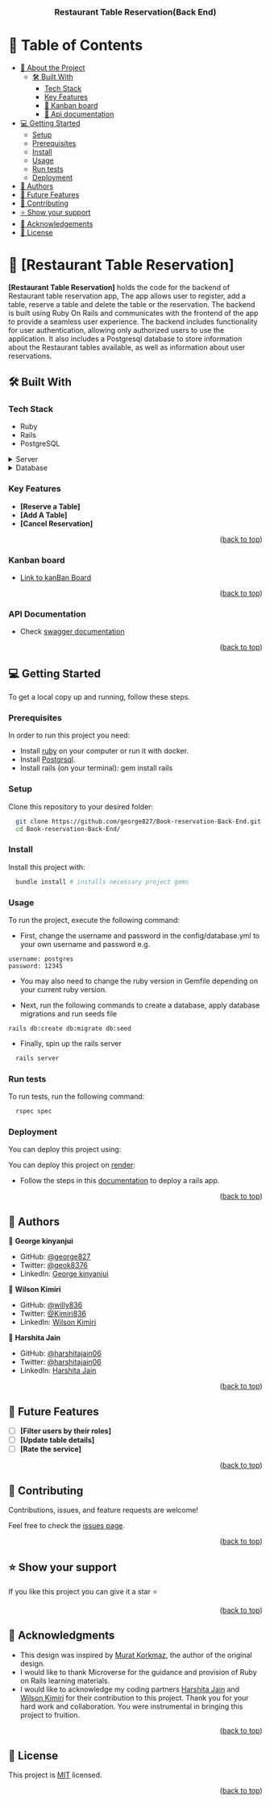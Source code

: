 <a name="readme-top"></a>

<div align="center">

  <h3><b>Restaurant Table Reservation(Back End)</b></h3>

</div>

<!-- TABLE OF CONTENTS -->

# 📗 Table of Contents

- [📖 About the Project](#about-project)
  - [🛠 Built With](#built-with)
    - [Tech Stack](#tech-stack)
    - [Key Features](#key-features)
    - [🚀 Kanban board](#kanban)
    - [🚀 Api documentation](#api-documentation)
- [💻 Getting Started](#getting-started)
  - [Setup](#setup)
  - [Prerequisites](#prerequisites)
  - [Install](#install)
  - [Usage](#usage)
  - [Run tests](#run-tests)
  - [Deployment](#deployment)
- [👥 Authors](#authors)
- [🔭 Future Features](#future-features)
- [🤝 Contributing](#contributing)
- [⭐️ Show your support](#support)
- [🙏 Acknowledgements](#acknowledgements)
- [📝 License](#license)

# 📖 [Restaurant Table Reservation] <a name="about-project"></a>

**[Restaurant Table Reservation]** holds the code for the backend of Restaurant table reservation app, The app allows user to register, add a table, reserve a table and delete the table or the reservation. The backend is built using Ruby On Rails and communicates with the frontend of the app to provide a seamless user experience. The backend includes functionality for user authentication, allowing only authorized users to use the application. It also includes a Postgresql database to store information about the Restaurant tables available, as well as information about user reservations.

## 🛠 Built With <a name="built-with"></a>

### Tech Stack <a name="tech-stack"></a>

- Ruby
- Rails
- PostgreSQL

<details>
  <summary>Server</summary>
  <ul>
    <li><a href="https://rubyonrails.org/">Rails</a></li>
  </ul>
</details>

<details>
<summary>Database</summary>
  <ul>
    <li><a href="https://www.postgresql.org/">PostgreSQL</a></li>
  </ul>
</details>

<!-- Features -->

### Key Features <a name="key-features"></a>

- **[Reserve a Table]**
- **[Add A Table]**
- **[Cancel Reservation]**

<p align="right">(<a href="#readme-top">back to top</a>)</p>

### Kanban board <a name="kanban"></a>

- [Link to kanBan Board](https://github.com/users/george827/projects/8)

<p align="right">(<a href="#readme-top">back to top</a>)</p>

### API Documentation <a name="api-documentation"></a>

- Check [swagger documentation](https://book-a-table.onrender.com/api-docs)

<p align="right">(<a href="#readme-top">back to top</a>)</p>

## 💻 Getting Started <a name="getting-started"></a>

To get a local copy up and running, follow these steps.

### Prerequisites

In order to run this project you need:

- Install [ruby](https://www.ruby-lang.org/en/) on your computer or run it with docker.
- Install [Postgrsql](https://www.postgresql.org/).
- Install rails (on your terminal): gem install rails

### Setup

Clone this repository to your desired folder:

```sh
  git clone https://github.com/george827/Book-reservation-Back-End.git
  cd Book-reservation-Back-End/
```

### Install

Install this project with:

```sh
  bundle install # installs necessary project gems
```

### Usage

To run the project, execute the following command:

- First, change the username and password in the config/database.yml to your own username and password e.g.

```
username: postgres
password: 12345
```

- You may also need to change the ruby version in Gemfile depending on your current ruby version.

- Next, run the following commands to create a database, apply database migrations and run seeds file

```
rails db:create db:migrate db:seed
```

- Finally, spin up the rails server

```sh
  rails server
```

### Run tests

To run tests, run the following command:

```sh
  rspec spec
```

### Deployment

You can deploy this project using:

You can deploy this project on [render](https://render.com/):

- Follow the steps in this [documentation](https://render.com/docs/deploy-rails) to deploy a rails app.

<p align="right">(<a href="#readme-top">back to top</a>)</p>

## 👥 Authors <a name="authors"></a>

👤 **George kinyanjui**

- GitHub: [@george827](https://github.com/george827)
- Twitter: [@geok8376](https://twitter.com/geok8376)
- LinkedIn: [George kinyanjui](https://www.linkedin.com/in/georgekinyanjui/)

👤 **Wilson Kimiri**

- GitHub: [@willy836](https://github.com/willy836)
- Twitter: [@Kimiri836](https://twitter.com/kimiri836/)
- LinkedIn: [Wilson Kimiri](https://www.linkedin.com/in/wilson-kimiri/)

👤 **Harshita Jain**

- GitHub: [@harshitajain06](https://github.com/harshitajain06)
- Twitter: [@harshitajain06](https://twitter.com/harshitajain06)
- LinkedIn: [Harshita Jain](https://linkedin.com/in/HarshitaJain)

<p align="right">(<a href="#readme-top">back to top</a>)</p>

<!-- FUTURE FEATURES -->

## 🔭 Future Features <a name="future-features"></a>

- [ ] **[Filter users by their roles]**
- [ ] **[Update table details]**
- [ ] **[Rate the service]**

<p align="right">(<a href="#readme-top">back to top</a>)</p>

<!-- CONTRIBUTING -->

## 🤝 Contributing <a name="contributing"></a>

Contributions, issues, and feature requests are welcome!

Feel free to check the [issues page](https://github.com/george827/Book-reservation-Back-End/issues).

<p align="right">(<a href="#readme-top">back to top</a>)</p>

<!-- SUPPORT -->

## ⭐️ Show your support <a name="support"></a>

If you like this project you can give it a star ⭐️

<p align="right">(<a href="#readme-top">back to top</a>)</p>

<!-- ACKNOWLEDGEMENTS -->

## 🙏 Acknowledgments <a name="acknowledgements"></a>

- This design was inspired by [Murat Korkmaz](https://www.behance.net/muratk), the author of the original design.
- I would like to thank Microverse for the guidance and provision of Ruby on Rails learning materials.
- I would like to acknowledge my coding partners [Harshita Jain](https://github.com/harshitajain06) and [Wilson Kimiri](https://github.com/willy836) for their contribution to this project. Thank you for your hard work and collaboration. You were instrumental in bringing this project to fruition.

<p align="right">(<a href="#readme-top">back to top</a>)</p>

## 📝 License <a name="license"></a>

This project is [MIT](https://github.com/george827/Book-reservation-Back-End/blob/dev/LICENSE) licensed.

<p align="right">(<a href="#readme-top">back to top</a>)</p>
